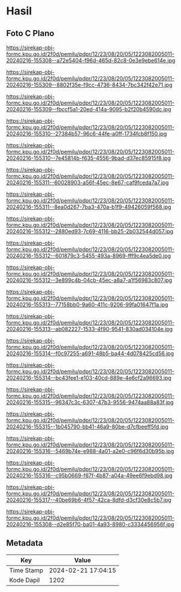 # Hasil

## Foto C Plano

https://sirekap-obj-formc.kpu.go.id/2f0d/pemilu/pdpr/12/23/08/20/05/1223082005011-20240216-155308--a72e5404-f96d-465d-82c8-0e3e9ebe614e.jpg

https://sirekap-obj-formc.kpu.go.id/2f0d/pemilu/pdpr/12/23/08/20/05/1223082005011-20240216-155309--8802f35e-f9cc-4736-8434-7bc342f42e71.jpg

https://sirekap-obj-formc.kpu.go.id/2f0d/pemilu/pdpr/12/23/08/20/05/1223082005011-20240216-155309--fbccf5a1-20ed-414a-9095-b2f20b4590dc.jpg

https://sirekap-obj-formc.kpu.go.id/2f0d/pemilu/pdpr/12/23/08/20/05/1223082005011-20240216-155310--27384b57-96c6-44fe-a0ff-1734fcb8f150.jpg

https://sirekap-obj-formc.kpu.go.id/2f0d/pemilu/pdpr/12/23/08/20/05/1223082005011-20240216-155310--7e45814b-f635-4556-9bad-d37ec85915f8.jpg

https://sirekap-obj-formc.kpu.go.id/2f0d/pemilu/pdpr/12/23/08/20/05/1223082005011-20240216-155311--60028903-a56f-45ec-8e67-caf9fceda7a7.jpg

https://sirekap-obj-formc.kpu.go.id/2f0d/pemilu/pdpr/12/23/08/20/05/1223082005011-20240216-155311--8ea0d267-7ba3-470a-b1f9-49426059f568.jpg

https://sirekap-obj-formc.kpu.go.id/2f0d/pemilu/pdpr/12/23/08/20/05/1223082005011-20240216-155312--2880ed93-7c69-4116-bb25-2b032544d057.jpg

https://sirekap-obj-formc.kpu.go.id/2f0d/pemilu/pdpr/12/23/08/20/05/1223082005011-20240216-155312--601879c3-5455-493a-8969-fff9c4ea5de0.jpg

https://sirekap-obj-formc.kpu.go.id/2f0d/pemilu/pdpr/12/23/08/20/05/1223082005011-20240216-155312--3e899c4b-04cb-45ec-a8a7-a1f56983c807.jpg

https://sirekap-obj-formc.kpu.go.id/2f0d/pemilu/pdpr/12/23/08/20/05/1223082005011-20240216-155313--77158bb0-9a60-411c-9206-99fa01647f1a.jpg

https://sirekap-obj-formc.kpu.go.id/2f0d/pemilu/pdpr/12/23/08/20/05/1223082005011-20240216-155313--ab082227-1533-4f90-9541-830ad034104e.jpg

https://sirekap-obj-formc.kpu.go.id/2f0d/pemilu/pdpr/12/23/08/20/05/1223082005011-20240216-155314--f0c97255-a691-48b5-ba44-4d078425cd56.jpg

https://sirekap-obj-formc.kpu.go.id/2f0d/pemilu/pdpr/12/23/08/20/05/1223082005011-20240216-155314--bc43fee1-e103-40cd-889e-4e6cf2a96693.jpg

https://sirekap-obj-formc.kpu.go.id/2f0d/pemilu/pdpr/12/23/08/20/05/1223082005011-20240216-155315--96347c3c-6307-47b3-9556-9474aa88a83f.jpg

https://sirekap-obj-formc.kpu.go.id/2f0d/pemilu/pdpr/12/23/08/20/05/1223082005011-20240216-155315--1b045790-bb41-46a9-80be-d7cfbeeff5fd.jpg

https://sirekap-obj-formc.kpu.go.id/2f0d/pemilu/pdpr/12/23/08/20/05/1223082005011-20240216-155316--5469b74e-e988-4a01-a2e0-c96f6d30b95b.jpg

https://sirekap-obj-formc.kpu.go.id/2f0d/pemilu/pdpr/12/23/08/20/05/1223082005011-20240216-155316--c95b0669-f67f-4b87-a04a-49ee6f9ebd98.jpg

https://sirekap-obj-formc.kpu.go.id/2f0d/pemilu/pdpr/12/23/08/20/05/1223082005011-20240216-155317--40be69b6-4f57-42ca-8dfd-d3cf30e8c5b7.jpg

https://sirekap-obj-formc.kpu.go.id/2f0d/pemilu/pdpr/12/23/08/20/05/1223082005011-20240216-155308--d2e85f70-ba01-4a93-8980-c3334456956f.jpg


## Metadata

| Key        | Value               |
| ---------- | ------------------- |
| Time Stamp | 2024-02-21 17:04:15 |
| Kode Dapil | 1202                |



